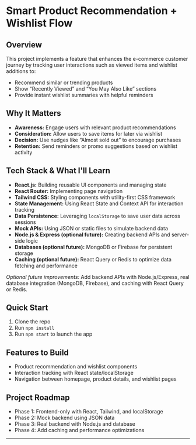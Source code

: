 # Smart Product Recommendation + Wishlist Flow

## Overview

This project implements a feature that enhances the e-commerce customer journey by tracking user interactions such as viewed items and wishlist additions to:

- Recommend similar or trending products
- Show “Recently Viewed” and “You May Also Like” sections
- Provide instant wishlist summaries with helpful reminders

## Why It Matters

- **Awareness:** Engage users with relevant product recommendations  
- **Consideration:** Allow users to save items for later via wishlist  
- **Decision:** Use nudges like “Almost sold out” to encourage purchases  
- **Retention:** Send reminders or promo suggestions based on wishlist activity  

## Tech Stack & What I'll Learn

- **React.js:** Building reusable UI components and managing state  
- **React Router:** Implementing page navigation  
- **Tailwind CSS:** Styling components with utility-first CSS framework  
- **State Management:** Using React State and Context API for interaction tracking  
- **Data Persistence:** Leveraging `localStorage` to save user data across sessions  
- **Mock APIs:** Using JSON or static files to simulate backend data  
- **Node.js & Express (optional future):** Creating backend APIs and server-side logic  
- **Databases (optional future):** MongoDB or Firebase for persistent storage  
- **Caching (optional future):** React Query or Redis to optimize data fetching and performance  

*Optional future improvements:* 
Add backend APIs with Node.js/Express, real database integration (MongoDB, Firebase), and caching with React Query or Redis.

## Quick Start

1. Clone the repo  
2. Run `npm install`  
3. Run `npm start` to launch the app  

## Features to Build

- Product recommendation and wishlist components  
- Interaction tracking with React state/localStorage  
- Navigation between homepage, product details, and wishlist pages  

## Project Roadmap

- Phase 1: Frontend-only with React, Tailwind, and localStorage  
- Phase 2: Mock backend using JSON data  
- Phase 3: Real backend with Node.js and database  
- Phase 4: Add caching and performance optimizations  

---
